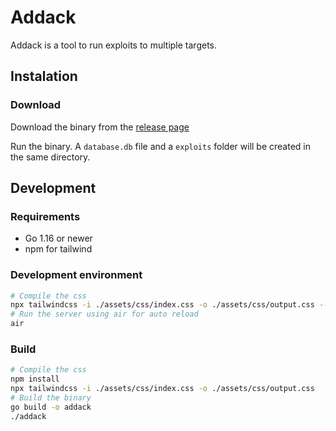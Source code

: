 # Addack

Addack is a tool to run exploits to multiple targets.

## Instalation

### Download

Download the binary from the [release page](https://github.com/Hiumee/addack/releases)

Run the binary. A `database.db` file and a `exploits` folder will be created in the same directory.

## Development

### Requirements

- Go 1.16 or newer
- npm for tailwind

### Development environment

```bash
# Compile the css
npx tailwindcss -i ./assets/css/index.css -o ./assets/css/output.css --watch
# Run the server using air for auto reload
air
```

### Build

```bash
# Compile the css
npm install
npx tailwindcss -i ./assets/css/index.css -o ./assets/css/output.css
# Build the binary
go build -o addack
./addack
```